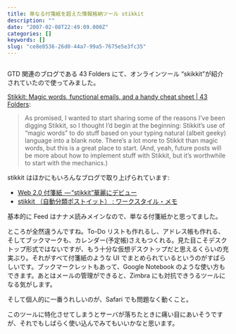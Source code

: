 ```yaml
---
title: 単なる付箋紙を超えた情報格納ツール stikkit
description: ""
date: "2007-02-08T22:49:09.000Z"
categories: []
keywords: []
slug: "ce8e8536-26d0-44a7-99a5-7675e5e3fc35"
---
```

![]()

GTD 関連のブログである 43 Folders にて、オンラインツール “skikkit”が紹介されていたので使ってみました。

[Stikkit: Magic words, functional emails, and a handy cheat sheet | 43 Folders](http://www.43folders.com/2007/02/07/stikkit-introduction/):

> As promised, I wanted to start sharing some of the reasons I’ve been digging Stikkit, so I thought I’d begin at the beginning: Stikkit’s use of “magic words” to do stuff based on your typing natural (albeit geeky) language into a blank note. There’s a lot more to Stikkit than magic words, but this is a great place to start. (And, yeah, future posts will be more about how to implement stuff with Stikkit, but it’s worthwhile to start with the mechanics.)

stikkit はほかにもいろんなブログで取り上げられています:

- [Web 2.0 付箋紙  — “stikkit”華麗にデビュー](http://journal.mycom.co.jp/articles/2006/11/10/stikkit/)
- [stikkit （自動分類ポストイット） : ワークスタイル・メモ](http://www.ariel-networks.com/blogs/tokuriki/cat36/cat55/stikkit_1.html)

基本的に Feed はナナメ読みメインなので、単なる付箋紙かと思ってました。

ところが全然違うんですね。To-Do リストも作れるし、アドレス帳も作れる、そしてブックマークも、カレンダー(予定帳)さえもつくれる。見た目こそデスクトップ形式ではないですが、もう十分な仮想デスクトップだと思えるくらいの充実ぶり。それがすべて付箋紙のような UI でまとめられているというのがすばらしいです。ブックマークレットもあって、Google Notebook のような使い方もできます。あとはメールの管理ができると、Zimbra にも対抗できうるツールになる気がします。

そして個人的に一番うれしいのが、Safari でも問題なく動くこと。

このツールに特化させてしまうとサーバが落ちたときに痛い目にあいそうですが、それでもしばらく使い込んでみてもいいかなと思います。
